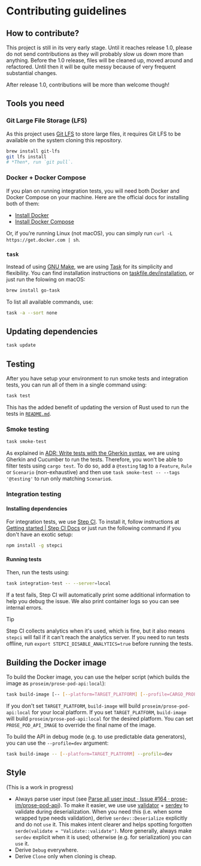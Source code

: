 # Contributing guidelines

## How to contribute?

This project is still in its very early stage. Until it reaches release 1.0, please do not send contributions as they will probably slow us down more than anything. Before the 1.0 release, files will be cleaned up, moved around and refactored. Until then it will be quite messy because of very frequent substantial changes.

After release 1.0, contributions will be more than welcome though!

## Tools you need

### Git Large File Storage (LFS)

As this project uses [Git LFS](https://git-lfs.com/) to store large files, it requires Git LFS to be available on the system cloning this repository.

```bash
brew install git-lfs
git lfs install
# *Then*, run `git pull`.
```

### Docker + Docker Compose

If you plan on running integration tests, you will need both Docker and Docker Compose on your machine. Here are the official docs for installing both of them:

- [Install Docker](https://docs.docker.com/get-started/get-docker/)
- [Install Docker Compose](https://docs.docker.com/compose/install/)

Or, if you’re running Linux (not macOS), you can simply run `curl -L https://get.docker.com | sh`.

### `task`

Instead of using [GNU Make], we are using [Task] for its simplicity and flexibility.
You can find installation instructions on [taskfile.dev/installation],
or just run the folowing on macOS:

```bash
brew install go-task
```

To list all available commands, use:

```bash
task -a --sort none
```

## Updating dependencies

```bash
task update
```

## Testing

After you have setup your environment to run smoke tests and integration tests, you can run all of them in a single command using:

```bash
task test
```

This has the added benefit of updating the version of Rust used to run the tests in [`README.md`](./README.md).

### Smoke testing

```bash
task smoke-test
```

As explained in [ADR: Write tests with the Gherkin syntax](./docs/ADRs/2024-01-11-a-write-tests-in-gherkin.md), we are using Gherkin and Cucumber to run the tests. Therefore, you won't be able to filter tests using `cargo test`. To do so, add a `@testing` tag to a `Feature`, `Rule` or `Scenario` (non-exhaustive) and then use `task smoke-test -- --tags '@testing'` to run only matching `Scenario`s.

### Integration testing

#### Installing dependencies

For integration tests, we use [Step CI]. To install it, follow instructions at [Getting started | Step CI Docs](https://docs.stepci.com/guides/getting-started.html) or just run the following command if you don't have an exotic setup:

```bash
npm install -g stepci
```

#### Running tests

Then, run the tests using:

```bash
task integration-test -- --server=local
```

If a test fails, Step CI will automatically print some additional information to help you debug the issue. We also print container logs so you can see internal errors.

> [!TIP]
> Step CI collects analytics when it's used, which is fine, but it also means `stepci` will fail if it can't reach the analytics server.
> If you need to run tests offline, run `export STEPCI_DISABLE_ANALYTICS=true` before running the tests.

## Building the Docker image

To build the Docker image, you can use the helper script (which builds the image as `proseim/prose-pod-api:local`):

```bash
task build-image [-- [--platform=TARGET_PLATFORM] [--profile=CARGO_PROFILE] [--help]]
```

If you don't set `TARGET_PLATFORM`, `build-image` will build `proseim/prose-pod-api:local` for your local platform. If you set `TARGET_PLATFORM`, `build-image` will build `proseim/prose-pod-api:local` for the desired platform. You can set `PROSE_POD_API_IMAGE` to override the final name of the image.

To build the API in debug mode (e.g. to use predictable data generators), you can use the `--profile=dev` argument:

```bash
task build-image -- [--platform=TARGET_PLATFORM] --profile=dev
```

## Style

(This is a work in progress)

- Always parse user input (see [Parse all user input · Issue #164 · prose-im/prose-pod-api](https://github.com/prose-im/prose-pod-api/issues/164)). To make it easier, we use use [validator](https://crates.io/crates/validator) + [serdev](https://crates.io/crates/serdev) to validate during deserialization. When you need this (i.e. when some wrapped type needs validation), derive `serdev::Deserialize` explicitly and do not `use` it. This makes intent clearer and helps spotting forgotten `serde(validate = "Validate::validate")`. More generally, always make `serdev` explicit when it is used; otherwise (e.g. for serialization) you can `use` it.
- Derive `Debug` everywhere.
- Derive `Clone` only when cloning is cheap.

[Step CI]: https://stepci.com/ "Step CI homepage"
[Task]: https://stepci.com/ "Task"
[GNU Make]: https://www.gnu.org/software/make/ "Make - GNU Project - Free Software Foundation"
[taskfile.dev/installation]: https://taskfile.dev/installation/ "Installation | Task"
